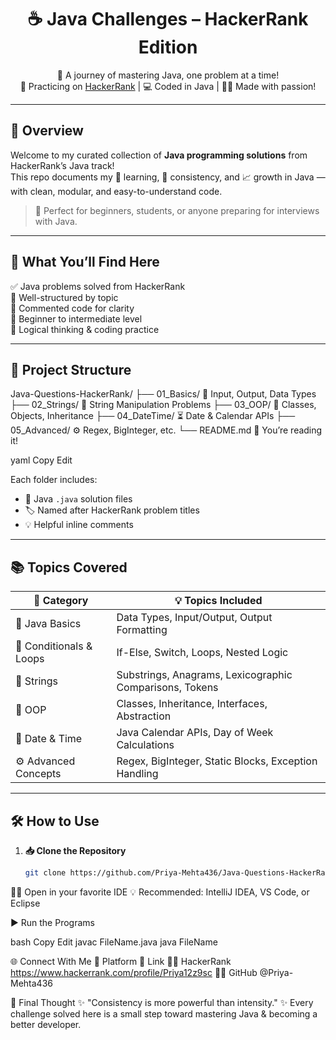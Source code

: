 <h1 align="center">☕ Java Challenges – HackerRank Edition</h1>

<p align="center">
  🧠 A journey of mastering Java, one problem at a time!  
  <br>
  🔗 Practicing on <a href="https://www.hackerrank.com/profile/Priya12z9sc" target="_blank">HackerRank</a> | 💻 Coded in Java | 🧑‍🎓 Made with passion!
</p>

---

## 🚀 Overview

Welcome to my curated collection of **Java programming solutions** from HackerRank’s Java track!  
This repo documents my 🧩 learning, 🔁 consistency, and 📈 growth in Java — with clean, modular, and easy-to-understand code.

> 🎯 Perfect for beginners, students, or anyone preparing for interviews with Java.

---

## 🧠 What You’ll Find Here

✅ Java problems solved from HackerRank  
📂 Well-structured by topic  
💬 Commented code for clarity  
🧪 Beginner to intermediate level  
🧠 Logical thinking & coding practice  

---

## 📁 Project Structure

Java-Questions-HackerRank/
├── 01_Basics/ 📘 Input, Output, Data Types
├── 02_Strings/ 🧵 String Manipulation Problems
├── 03_OOP/ 🧱 Classes, Objects, Inheritance
├── 04_DateTime/ ⏳ Date & Calendar APIs
├── 05_Advanced/ ⚙️ Regex, BigInteger, etc.
└── README.md 📄 You’re reading it!

yaml
Copy
Edit

Each folder includes:
- 🔸 Java `.java` solution files  
- 🏷️ Named after HackerRank problem titles  
- 💡 Helpful inline comments  

---

## 📚 Topics Covered

| 🧩 Category             | 💡 Topics Included                                                      |
|-------------------------|-------------------------------------------------------------------------|
| 🧮 Java Basics           | Data Types, Input/Output, Output Formatting                             |
| 🔄 Conditionals & Loops | If-Else, Switch, Loops, Nested Logic                                    |
| 🧵 Strings              | Substrings, Anagrams, Lexicographic Comparisons, Tokens                 |
| 🧱 OOP                 | Classes, Inheritance, Interfaces, Abstraction                          |
| 📅 Date & Time          | Java Calendar APIs, Day of Week Calculations                            |
| ⚙️ Advanced Concepts    | Regex, BigInteger, Static Blocks, Exception Handling                    |

---

## 🛠️ How to Use

1. **📥 Clone the Repository**
   ```bash
   git clone https://github.com/Priya-Mehta436/Java-Questions-HackerRank.git
🧑‍💻 Open in your favorite IDE
💡 Recommended: IntelliJ IDEA, VS Code, or Eclipse

▶️ Run the Programs

bash
Copy
Edit
javac FileName.java
java FileName

🌐 Connect With Me
🌟 Platform	🔗 Link
👩‍💻 HackerRank https://www.hackerrank.com/profile/Priya12z9sc
🧑‍💻 GitHub	@Priya-Mehta436

📝 Final Thought
✨ "Consistency is more powerful than intensity." ✨
Every challenge solved here is a small step toward mastering Java & becoming a better developer.

